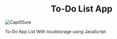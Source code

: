 <h1 align='center'>To-Do List App</h1>

![Capt55ure](https://user-images.githubusercontent.com/72673165/136768042-468293f0-46da-4e7c-a851-25e62f51d908.PNG)

To-Do App List With localstorage using JavaScript 

